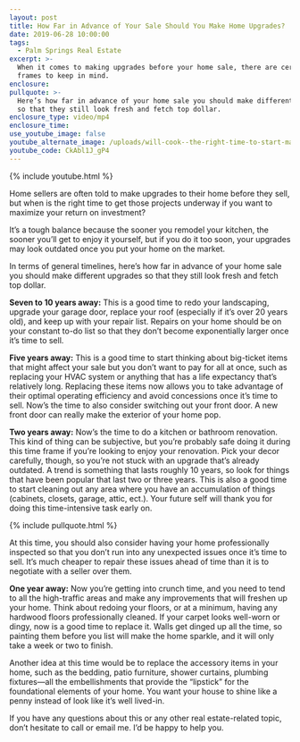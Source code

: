 ```yaml
---
layout: post
title: How Far in Advance of Your Sale Should You Make Home Upgrades?
date: 2019-06-28 10:00:00
tags:
  - Palm Springs Real Estate
excerpt: >-
  When it comes to making upgrades before your home sale, there are certain time
  frames to keep in mind.
enclosure:
pullquote: >-
  Here’s how far in advance of your home sale you should make different upgrades
  so that they still look fresh and fetch top dollar.
enclosure_type: video/mp4
enclosure_time:
use_youtube_image: false
youtube_alternate_image: /uploads/will-cook--the-right-time-to-start-making-upgrades-youtube-.jpg
youtube_code: CkAbl1J_gP4
---
```


{% include youtube.html %}

Home sellers are often told to make upgrades to their home before they sell, but when is the right time to get those projects underway if you want to maximize your return on investment?&nbsp;

It’s a tough balance because the sooner you remodel your kitchen, the sooner you’ll get to enjoy it yourself, but if you do it too soon, your upgrades may look outdated once you put your home on the market.&nbsp;

In terms of general timelines, here’s how far in advance of your home sale you should make different upgrades so that they still look fresh and fetch top dollar.

**Seven to 10 years away:** This is a good time to redo your landscaping, upgrade your garage door, replace your roof (especially if it’s over 20 years old), and keep up with your repair list. Repairs on your home should be on your constant to-do list so that they don’t become exponentially larger once it’s time to sell.&nbsp;

**Five years away:** This is a good time to start thinking about big-ticket items that might affect your sale but you don’t want to pay for all at once, such as replacing your HVAC system or anything that has a life expectancy that’s relatively long. Replacing these items now allows you to take advantage of their optimal operating efficiency and avoid concessions once it’s time to sell. Now’s the time to also consider switching out your front door. A new front door can really make the exterior of your home pop.&nbsp;

**Two years away:** Now’s the time to do a kitchen or bathroom renovation. This kind of thing can be subjective, but you’re probably safe doing it during this time frame if you’re looking to enjoy your renovation. Pick your decor carefully, though, so you’re not stuck with an upgrade that’s already outdated. A trend is something that lasts roughly 10 years, so look for things that have been popular that last two or three years. This is also a good time to start cleaning out any area where you have an accumulation of things (cabinets, closets, garage, attic, ect.). Your future self will thank you for doing this time-intensive task early on.&nbsp;

{% include pullquote.html %}

At this time, you should also consider having your home professionally inspected so that you don’t run into any unexpected issues once it’s time to sell. It’s much cheaper to repair these issues ahead of time than it is to negotiate with a seller over them.&nbsp;

**One year away:** Now you’re getting into crunch time, and you need to tend to all the high-traffic areas and make any improvements that will freshen up your home. Think about redoing your floors, or at a minimum, having any hardwood floors professionally cleaned. If your carpet looks well-worn or dingy, now is a good time to replace it. Walls get dinged up all the time, so painting them before you list will make the home sparkle, and it will only take a week or two to finish.&nbsp;

Another idea at this time would be to replace the accessory items in your home, such as the bedding, patio furniture, shower curtains, plumbing fixtures—all the embellishments that provide the “lipstick” for the foundational elements of your home. You want your house to shine like a penny instead of look like it’s well lived-in.&nbsp;

If you have any questions about this or any other real estate-related topic, don’t hesitate to call or email me. I’d be happy to help you.